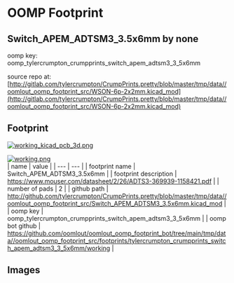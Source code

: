 # OOMP Footprint  
## Switch_APEM_ADTSM3_3.5x6mm  by none  
  
oomp key: oomp_tylercrumpton_crumpprints_switch_apem_adtsm3_3_5x6mm  
  
source repo at: [http://gitlab.com/tylercrumpton/CrumpPrints.pretty/blob/master/tmp/data//oomlout_oomp_footprint_src/WSON-6p-2x2mm.kicad_mod](http://gitlab.com/tylercrumpton/CrumpPrints.pretty/blob/master/tmp/data//oomlout_oomp_footprint_src/WSON-6p-2x2mm.kicad_mod)  
## Footprint  
  
[![working_kicad_pcb_3d.png](working_kicad_pcb_3d_600.png)](working_kicad_pcb_3d.png)  
  
[![working.png](working_600.png)](working.png)  
| name | value | 
| --- | --- | 
| footprint name | Switch_APEM_ADTSM3_3.5x6mm | 
| footprint description | https://www.mouser.com/datasheet/2/26/ADTS3-369939-1158421.pdf | 
| number of pads | 2 | 
| github path | http://github.com/tylercrumpton/CrumpPrints.pretty/blob/master/tmp/data//oomlout_oomp_footprint_src/Switch_APEM_ADTSM3_3.5x6mm.kicad_mod | 
| oomp key | oomp_tylercrumpton_crumpprints_switch_apem_adtsm3_3_5x6mm | 
| oomp bot github | https://github.com/oomlout/oomlout_oomp_footprint_bot/tree/main/tmp/data//oomlout_oomp_footprint_src/footprints/tylercrumpton_crumpprints_switch_apem_adtsm3_3_5x6mm/working | 
## Images  

